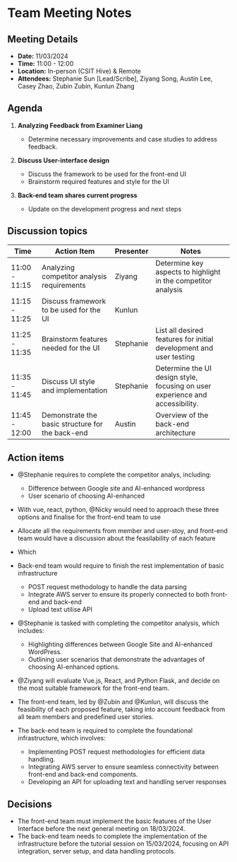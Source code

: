 # Team Meeting Notes

## Meeting Details
- **Date:** 11/03/2024
- **Time:** 11:00 - 12:00
- **Location:** In-person (CSIT Hive) & Remote
- **Attendees:** Stephanie Sun [Lead/Scribe], Ziyang Song, Austin Lee, Casey Zhao, Zubin Zubin, Kunlun Zhang 

## Agenda
1. **Analyzing Feedback from Examiner Liang** 
   - Determine necessary improvements and case studies to address feedback.

2. **Discuss User-interface design** 
   - Discuss the framework to be used for the front-end UI  
   - Brainstorm required features and style for the UI 
3. **Back-end team shares  current progress** 
   - Update on the development progress and next steps


## Discussion topics

| Time                | Action Item                                             | Presenter        | Notes      |
|---------------------|---------------------------------------------------------|------------------|------------|
| 11:00 - 11:15             | Analyzing competitor analysis requirements		                       | Ziyang  |Determine key aspects to highlight in the competitor analysis  |
| 11:15 - 11:25             | Discuss framework to be used for the UI	             |  Kunlun |  |
| 11:25 - 11:35             | Brainstorm features needed for the UI	            |  Stephanie  |List all desired features for initial development and user testing |
| 11:35 - 11:45             | Discuss UI style and implementation	          | Stephanie | Determine the UI design style, focusing on user experience and accessibility. |
| 11:45 - 12:00             | Demonstrate the basic structure for the back-end	                               | Austin   |  Overview of the back-end architecture |


## Action items 
- @Stephanie requires to complete the competitor analys, including:
   - Difference between Google site and AI-enhanced wordpress 
   - User scenario of choosing AI-enhanced 
- With vue, react, python, @Nicky would need to approach these three options and finalise for the front-end team to use 
- Allocate all the requirements from member and user-stoy, and front-end team would have a discussion about the feasilability of each feature 
- Which


- Back-end team would require to finish the rest implementation of basic infrastructure 
    - POST request methodology to handle the data parsing 
    - Integrate AWS server to ensure its properly connected to both front-end and back-end 
    - Upload text utilise API 

 
- @Stephanie is tasked with completing the competitor analysis, which includes:
   - Highlighting differences between Google Site and AI-enhanced WordPress.
   - Outlining user scenarios that demonstrate the advantages of choosing AI-enhanced options.
- @Ziyang will evaluate Vue.js, React, and Python Flask, and decide on the most suitable framework for the front-end team.
- The front-end team, led by @Zubin and @Kunlun, will discuss the feasibility of each proposed feature, taking into account feedback from all team members and predefined user stories.
- The back-end team is required to complete the foundational infrastructure, which involves:
   - Implementing POST request methodologies for efficient data handling.
   - Integrating AWS server to ensure seamless connectivity between front-end and back-end components.
   - Developing an API for uploading text and handling server responses

## Decisions 
- The front-end team must implement the basic features of the User Interface before the next general meeting on 18/03/2024.
- The back-end team needs to complete the implementation of the infrastructure before the tutorial session on 15/03/2024, focusing on API integration, server setup, and data handling protocols.

